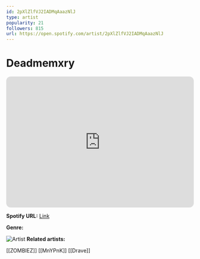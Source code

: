 ```yaml
---
id: 2pXlZlfVJ2IADMqAaazNlJ
type: artist
popularity: 21
followers: 815
url: https://open.spotify.com/artist/2pXlZlfVJ2IADMqAaazNlJ
---
```

# Deadmemxry

<iframe style="border-radius:12px" src="https://open.spotify.com/embed/artist/2pXlZlfVJ2IADMqAaazNlJ" width="100%" height="352" frameBorder="0" allowfullscreen="" allow="autoplay; clipboard-write; encrypted-media; fullscreen; picture-in-picture" loading="lazy"></iframe>

**Spotify URL:** [Link](https://open.spotify.com/artist/2pXlZlfVJ2IADMqAaazNlJ)

**Genre:** 

![Artist](https://i.scdn.co/image/ab6761610000e5eb51fbacaee5b851ca74c0895f)
**Related artists:**

[[ZOMBIEZ]]
[[MnYPnK]]
[[Drave]]
